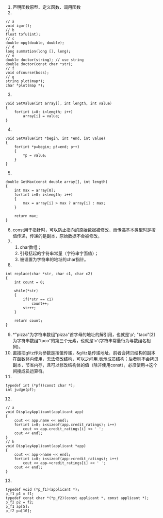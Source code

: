 1. 声明函数原型、定义函数、调用函数
2. 
```
// a
void igor();
// b
float tofu(int);
// c
double mpg(double, double);
// d
long summation(long [], long);
// e
double doctor(string); // use string
double doctor(const char *str);
// f
void ofcourse(boss);
// g
string plot(map*);
char *plot(map *);
```
3. 
```
void SetValue(int array[], int length, int value)
{
    for(int i=0; i<length; i++)
        array[i] = value;
}
```
4. 
```
void SetValue(int *begin, int *end, int value)
{
    for(int *p=begin; p!=end; p++)
    {
        *p = value;
    }
}
```
5. 
```
double GetMax(const double array[], int length)
{
    int max = array[0];
    for(int i=0; i<length; i++)
    {
        max = array[i] > max ? array[i] : max;
    }
    
    return max;
}
```
6. const用于指针时，可以防止指向的原始数据被修改，而传递基本类型时是按值传递，传递的是副本，原始数据不会被修改。
7. 
    1. char数组；
    2. 引号括起的字符串常量（字符串字面值）；
    3. 被设置为字符串的地址的char指针。
8. 
```
int replace(char *str, char c1, char c2)
{
    int count = 0;

    while(*str)
    {
        if(*str == c1)
            count++;
        str++;
    }

    return count;
}
```
9. *"pizza"为字符串数组"pizza"首字母的地址的解引用，也就是'p'; "taco"[2]为字符串数组"taco"的第三个元素，也就是'c'(字符串常量行为与数组名相同)。
10. 直接把glitz作为参数是按值传递，&glitz是传递地址，前者会拷贝结构的副本在函数体内使用，无法修改结构，可以之间用.表示成员结构；后者则不会拷贝副本，节省内存，且可以修改结构体的值（除非使用const），必须使用->这个间接成员运算符。
11. 
```
typedef int (*pf)(const char *);
int judge(pf);
```
12. 
```
// a
void DisplayApplicant(applicant app)
{
    cout << app.name << endl;
    for(int i=0; i<sizeof(app.credit_ratings); i++)
        cout << app.credit_ratings[i] << ' ';
    cout << endl;
}
// b
void DisplayApplicant(applicant *app)
{
    cout << app->name << endl;
    for(int i=0; i<sizeof(app->credit_ratings); i++)
        cout << app->credit_ratings[i] << ' ';
    cout << endl;
}
```
13. 
```
typedef void (*p_f1)(applicant *);
p_f1 p1 = f1;
typedef const char *(*p_f2)(const applicant *, const applicant *);
p_f2 p2 = f2;
p_f1 ap[5];
p_f2 pa[10];
```